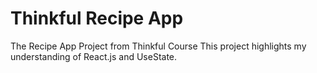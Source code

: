# Thinkful Recipe App
The Recipe App Project from Thinkful Course
This project highlights my understanding of React.js and UseState.
